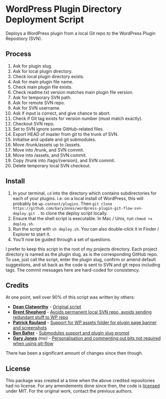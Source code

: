 # WordPress Plugin Directory Deployment Script

Deploys a WordPress plugin from a local Git repo to the WordPress Plugin Repostiory (SVN).
 
## Process
 
 1. Ask for plugin slug.
 2. Ask for local plugin directory.
 3. Check local plugin directory exists.
 4. Ask for main plugin file name.
 5. Check main plugin file exists.
 6. Check readme.txt version matches main plugin file version.
 7. Ask for temporary SVN path.
 8. Ask for remote SVN repo.
 9. Ask for SVN username.
 10. Ask if input is correct, and give chance to abort.
 11. Check if Git tag exists for version number (must match exactly).
 12. Checkout SVN repo.
 13. Set to SVN ignore some GitHub-related files.
 14. Export HEAD of master from git to the trunk of SVN.
 15. Initialise and update and git submodules.
 16. Move /trunk/assets up to /assets.
 17. Move into /trunk, and SVN commit.
 18. Move into /assets, and SVN commit.
 19. Copy /trunk into /tags/{version}, and SVN commit.
 20. Delete temporary local SVN checkout.

## Install

1. In your terminal, `cd` into the directory which contains subdirectories for each of your plugins. i.e. on a local install of WordPress, this will probably be `wp-content/plugins`. Then `git clone https://github.com/GaryJones/wordpress-plugin-git-flow-svn-deploy.git .` to clone the deploy script locally.
2. Ensure that the shell script is executable. In Mac / Unix, run `chmod +x deploy.sh`.
3. Run the script with `sh deploy.sh`. You can also double-click it in Finder / Explorer to start it.
4. You'll now be guided through a set of questions.
 
I prefer to keep this script in the root of my projects directory. Each project directory is named as the plugin slug, as is the corresponding GitHub repo. To use, just call the script, enter the plugin slug, confirm or amend default suggestions, and sit back as the code is sent to SVN and git repos including tags. The commit messages here are hard-coded for consistency.

## Credits

At one point, well over 90% of this script was written by others:

 - **[Dean Clatworthy](https://twitter.com/deanclatworthy)** - [Original script](https://github.com/deanc/wordpress-plugin-git-svn)
 - **[Brent Shepherd](https://twitter.com/thenbrent)** - [Avoids permanent local SVN repo, avoids sending redundant stuff to WP repo](http://thereforei.am/2011/04/21/git-to-svn-automated-wordpress-plugin-deployment/)
 - **[Patrick Rauland](https://twitter.com/BFTrick)** - [Support for WP assets folder for plugin page banner and screenshots](https://github.com/BFTrick/jotform-integration/blob/master/deploy.sh)
 - **[Ben Balter](https://twitter.com/benbalter)** - [Submodules support and plugin slug prompt](https://github.com/benbalter/Github-to-WordPress-Plugin-Directory-Deployment-Script/)
 - **[Gary Jones](https://twitter.com/GaryJ)** *(me)* - [Personalisation and commenting out bits not required when using git-flow](https://github.com/GaryJones/wordpress-plugin-git-flow-svn-deploy)
 
 There has been a significant amount of changes since then though. 


## License

This package was created at a time when the above credited repositories had no license. For any amendements done since then, the code is [licensed](LICENSE.md) under MIT. For the original work, contact the previous authors.
